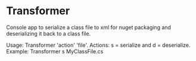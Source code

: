 # Transformer 

Console app to serialize a class file to xml for nuget packaging and deserializing it back to a class file.

Usage: Transformer 'action' 'file'.
Actions: s = serialize and d = deserialize.
Example: Transformer s MyClassFile.cs
